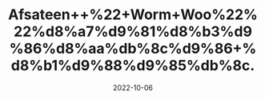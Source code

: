 ---
title: 'Afsateen++%22+Worm+Woo%22%22%d8%a7%d9%81%d8%b3%d9%86%d8%aa%db%8c%d9%86+%d8%b1%d9%88%d9%85%db%8c.'
date: '2022-10-06' 
metatag: '' 
inventory: '0' 
draft: false 
# meta description 
shortDescripton: 'Traditionally%2c+wormwood+is+regarded+as+a%ef%bf%bduseful+remedy+for+liver+and+gallbladder+problems.+Wormwood+contains+strong+bitter+agents+known+as+absinthin+and+anabsinthin%2c+which+stimulate+digestive+and+gallbladder+function.'
description: 'Herb'
longdescription: ''
featured: True
# product Price
price: '30.0'
# Product Short Description
shortDescription: 'Traditionally%2c+wormwood+is+regarded+as+a%ef%bf%bduseful+remedy+for+liver+and+gallbladder+problems.+Wormwood+contains+strong+bitter+agents+known+as+absinthin+and+anabsinthin%2c+which+stimulate+digestive+and+gallbladder+function.'
productID: '3D6B87CD-0E29-ED11-9968-005056B3A416'
type: 'products'
category: 'Herb' 
thumnailproduct: 'https://eraconnect.blob.core.windows.net/product-images/aminsaddiquidawakhana/3D6B87CD-0E29-ED11-9968-005056B3A416.webp' 
images:
  - image: 'https://eraconnect.blob.core.windows.net/product-images/aminsaddiquidawakhana/3D6B87CD-0E29-ED11-9968-005056B3A416.webp'  
Variants:
---